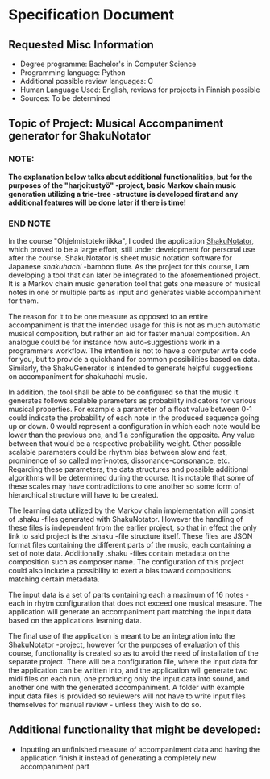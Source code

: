 # Specification Document

## Requested Misc Information

- Degree programme: Bachelor's in Computer Science
- Programming language: Python
- Additional possible review languages: C
- Human Language Used: English, reviews for projects in Finnish possible
- Sources: To be determined

## Topic of Project: Musical Accompaniment generator for ShakuNotator

### NOTE: 

**The explanation below talks about additional functionalities, but for the purposes of the "harjoitustyö" -project, basic Markov chain music generation utilizing a trie-tree -structure is developed first and any additional features will be done later if there is time!**

### END NOTE

In the course "Ohjelmistotekniikka", I coded the application [ShakuNotator](https://github.com/ElectricShakuhachi/shakunotator),
which proved to be a large effort, still under development for personal use after the course. ShakuNotator is sheet music notation software for Japanese *shakuhachi* -bamboo flute.
As the project for this course, I am developing a tool that can later be integrated to the aforementioned project. It is a Markov chain music generation tool that gets one measure of musical notes in one or multiple parts as input and generates viable accompaniment for them.

The reason for it to be one measure as opposed to an entire accompaniment is that the intended usage for this is not as much automatic musical composition, but rather an aid for faster manual composition. An analogue could be for instance how auto-suggestions work in a programmers workflow. The intention is not to have a computer write code for you, but to provide a quickhand for common possibilities based on data. Similarly, the ShakuGenerator is intended to generate helpful suggestions on accompaniment for shakuhachi music. 

In addition, the tool shall be able to be configured so that the music it generates follows scalable parameters as probability indicators for various musical properties. For example a parameter of a float value between 0-1 could indicate the probability of each note in the produced sequence going up or down. 0 would represent a configuration in which each note would be lower than the previous one, and 1 a configuration the opposite. Any value between that would be a respective probability weight. Other possible scalable parameters could be rhythm bias between slow and fast, prominence of so called meri-notes, dissonance-consonance, etc. Regarding these parameters, the data structures and possible additional algorithms will be determined during the course. It is notable that some of these scales may have contradictions to one another so some form of hierarchical structure will have to be created.

The learning data utilized by the Markov chain implementation will consist of .shaku -files generated with ShakuNotator. However the handling of these files is independent from the earlier project, so that in effect the only link to said project is the .shaku -file structure itself. These files are JSON format files containing the different parts of the music, each containing a set of note data. Additionally .shaku -files contain metadata on the composition such as composer name. The configuration of this project could also include a possibility to exert a bias toward compositions matching certain metadata.

The input data is a set of parts containing each a maximum of 16 notes - each in rhytm configuration that does not exceed one musical measure. The application will generate an accompaniment part matching the input data based on the applications learning data. 

The final use of the application is meant to be an integration into the ShakuNotator -project, however for the purposes of evaluation of this course, functionality is created so as to avoid the need of installation of the separate project. There will be a configuration file, where the input data for the application can be written into, and the application will generate two midi files on each run, one producing only the input data into sound, and another one with the generated accompaniment. A folder with example input data files is provided so reviewers will not have to write input files themselves for manual review - unless they wish to do so.

## Additional functionality that might be developed:

- Inputting an unfinished measure of accompaniment data and having the application finish it instead of generating a completely new accompaniment part
